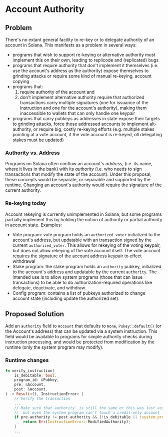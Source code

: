 # Account Authority #

## Problem ##
There's no extant general facility to re-key or to delegate authority of an account in Solana. This manifests as a problem in several ways:

* programs that wish to support re-keying or alternative authority must implement this on their own, leading to replicode and 
(replicated) bugs
* programs that require authority that don't implement it themselves (i.e. use the account's address as the authority) expose 
themselves to grinding attacks or require some kind of manual re-keying, account copying
* programs that:
   1) require authority of the account and
   2) don't implement alternative authority
require that authorized transactions carry multiple signatures (one for issuance of the instruction and one for the account's authority),
making them inaccessible to wallets that can only handle one keypair
* programs that carry pubkeys as addresses in state expose their targets to grinding attacks, force those addressed accounts to 
implement alt-authority, or require big, costly re-keying efforts (e.g. multiple stakes pointing at a vote account, if the vote account
is re-keyed, *all* delegating stakes must be updated)


### Authority vs. Address ###
Programs on Solana often conflow an account's _address_, (i.e. its name, where it lives in the bank) with its _authority_ 
(i.e. who needs to sign transactions that modify the state of the account).  Under this proposal, these concepts would 
be separate, or separable and supported by the runtime.  Changing an account's authority would require the signature 
of the current authority.

### Re-keying today ###
Account rekeying is currently unimplemented in Solana, but some programs partially implement this by holding the notion of 
authority or partial authority in account state.  Examples:
* Vote program: vote program holds an `authorized_voter` initialized to the account's address, but updatable with an transaction 
signed by the current `authorized_voter`.  This allows for rekeying of the voting keypair, but does not allow rekeying of the vote account itself.  The vote account requires the signature of the account address keypair to effect withdrawal
* Stake program: the stake program holds an `authority` pubkey, initialized to the account's address and updatable by the current `authority`.  The intended use is to allow system programs (those that can issue transactions) to be able to do authorization-required operations like delegate, deactivate, and withdraw.
* Config program: contains a list of pubkeys authorized to change account state (including update the authorized set).


## Proposed Solution ##
Add an `authority` field to `Account` that defaults to `None`, `Pukey::default()` (or the Account's address) that can be updated 
via a system instruction.  This field would be available to programs for simple authority checks during instruction processing, 
and would be protected from modification by the runtime (only the system program may modify).

### Runtime changes ###
```rust 
fn verify_instruction(
    is_debitable: bool,
    program_id: &Pubkey,
    pre: &Account,
    post: &Account,
) -> Result<(), InstructionError> {
    // Verify the transaction
    ...
    // Make sure that authority` is still the same or this was just assigned by the system program,
    //  but even the system program can't touch a credit-only account
    if pre.authority != post.authority && (!is_debitable || !system_program::check_id(&program_id)) {
        return Err(InstructionError::ModifiedAuthority);
    }
    ...
```
